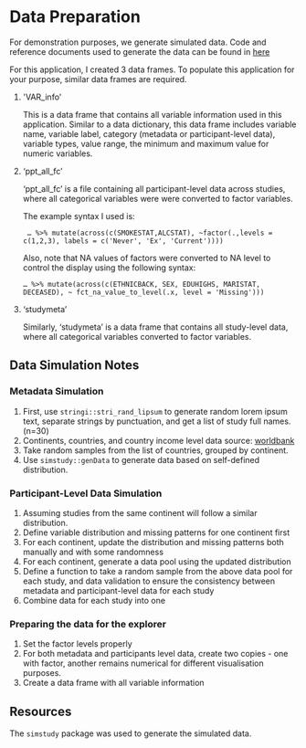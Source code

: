 # Data Preparation
For demonstration purposes, we generate simulated data.
Code and reference documents used to generate the data can be found in [here](/datarepexp/dataraw)

For this application, I created 3 data frames. To populate this application for your purpose, similar data frames are required.

1.	'VAR_info'

  	This is a data frame that contains all variable information used in this application. Similar to a data dictionary, this data frame includes variable name, variable label, category (metadata or participant-level data),  variable types,  value range, the minimum and maximum value for numeric variables.
  	
2.	‘ppt_all_fc’

    ‘ppt_all_fc’ is a file containing all participant-level data across studies, where all categorical variables were were converted to factor variables.

  	The example syntax I used is:
  	```
     … %>% mutate(across(c(SMOKESTAT,ALCSTAT), ~factor(.,levels = c(1,2,3), labels = c('Never', 'Ex', 'Current'))))
    ```

    Also, note that NA values of factors were converted to NA level to control the display using the following syntax:
  	```
    … %>% mutate(across(c(ETHNICBACK, SEX, EDUHIGHS, MARISTAT, DECEASED), ~ fct_na_value_to_level(.x, level = 'Missing')))
    ```

3.	‘studymeta’
   
    Similarly, ‘studymeta’ is a data frame that contains all study-level data, where all categorical variables converted to factor variables.

## Data Simulation Notes

### Metadata Simulation
1. First, use `stringi::stri_rand_lipsum` to generate random lorem ipsum text, separate strings by punctuation, and get a list of study full names. (n=30)
2. Continents, countries, and country income level data source: [worldbank](https://datatopics.worldbank.org/world-development-indicators/the-world-by-income-and-region.html)
3. Take random samples from the list of countries, grouped by continent.
4. Use `simstudy::genData` to generate data based on self-defined distribution.

### Participant-Level Data Simulation
1. Assuming studies from the same continent will follow a similar distribution.
2. Define variable distribution and missing patterns for one continent first
3. For each continent, update the distribution and missing patterns both manually and with some randomness
4. For each continent, generate a data pool using the updated distribution
5. Define a function to take a random sample from the above data pool for each study, and data validation to ensure the consistency between metadata and participant-level data for each study
6. Combine data for each study into one

### Preparing the data for the explorer
1. Set the factor levels properly
2. For both metadata and participants level data, create two copies - one with factor, another remains numerical for different visualisation purposes.
3. Create a data frame with all variable information

## Resources
The `simstudy` package was used to generate the simulated data.


